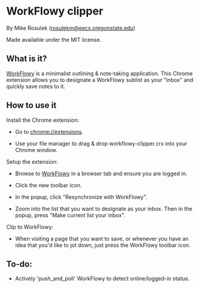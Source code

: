 # WorkFlowy clipper

By Mike Rosulek (rosulekm@eecs.oregonstate.edu)

Made available under the MIT license.

## What is it?

[WorkFlowy](https://workflowy.com) is a minimalist outlining & note-taking application. This Chrome extension allows you to designate a WorkFlowy sublist as your "inbox" and quickly save notes to it.

## How to use it

Install the Chrome extension:

* Go to [chrome://extensions](chrome://extensions).

* Use your file manager to drag & drop workflowy-clipper.crx into your Chrome window.

Setup the extension:

* Browse to [WorkFlowy](https://workflowy.com) in a browser tab and ensure you are logged in.

* Click the new toolbar icon.

* In the popup, click "Resynchronize with WorkFlowy".

* Zoom into the list that you want to designate as your inbox. Then in the popup, press "Make current list your inbox".

Clip to WorkFlowy:

* When visiting a page that you want to save, or whenever you have an idea that you'd like to jot down, just press the WorkFlowy toolbar icon.

## To-do:

* Actively 'push_and_poll' WorkFlowy to detect online/logged-in status.
